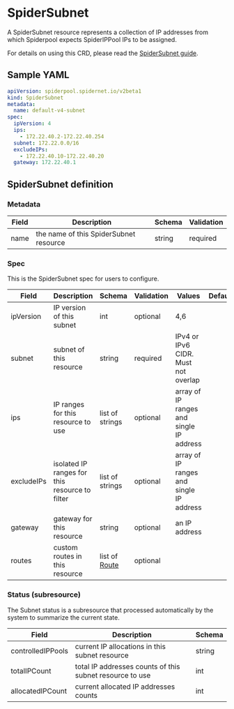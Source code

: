 # SpiderSubnet

A SpiderSubnet resource represents a collection of IP addresses from which Spiderpool expects SpiderIPPool IPs to be assigned.

For details on using this CRD, please read the [SpiderSubnet guide](./../usage/spider-subnet.md).

## Sample YAML

```yaml
apiVersion: spiderpool.spidernet.io/v2beta1
kind: SpiderSubnet
metadata:
  name: default-v4-subnet
spec:
  ipVersion: 4
  ips:
    - 172.22.40.2-172.22.40.254
  subnet: 172.22.0.0/16
  excludeIPs:
    - 172.22.40.10-172.22.40.20
  gateway: 172.22.40.1
```

## SpiderSubnet definition

### Metadata

| Field | Description                            | Schema | Validation |
|-------|----------------------------------------|--------|------------|
| name  | the name of this SpiderSubnet resource | string | required   |

### Spec

This is the SpiderSubnet spec for users to configure.

| Field             | Description                                    | Schema                                       | Validation | Values                                   | Default |
|-------------------|------------------------------------------------|----------------------------------------------|------------|------------------------------------------|---------|
| ipVersion         | IP version of this subnet                      | int                                          | optional   | 4,6                                      |         |
| subnet            | subnet of this resource                        | string                                       | required   | IPv4 or IPv6 CIDR.<br/>Must not overlap  |         |
| ips               | IP ranges for this resource to use             | list of strings                              | optional   | array of IP ranges and single IP address |         |
| excludeIPs        | isolated IP ranges for this resource to filter | list of strings                              | optional   | array of IP ranges and single IP address |         |
| gateway           | gateway for this resource                      | string                                       | optional   | an IP address                            |         |
| routes            | custom routes in this resource                 | list of [Route](./crd-spiderippool.md#route) | optional   |                                          |         |

### Status (subresource)

The Subnet status is a subresource that processed automatically by the system to summarize the current state.

| Field             | Description                                              | Schema |
|-------------------|----------------------------------------------------------|--------|
| controlledIPPools | current IP allocations in this subnet resource           | string |
| totalIPCount      | total IP addresses counts of this subnet resource to use | int    |
| allocatedIPCount  | current allocated IP addresses counts                    | int    |

